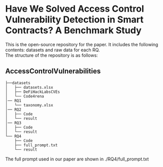 # Have We Solved Access Control Vulnerability Detection in Smart Contracts? A Benchmark Study
This is the open-source repository for the paper. It includes the following contents: datasets and raw data for each RQ.   
The structure of the repository is as follows:

## AccessControlVulnerabilities  
``` solidity
├──datasets  
│   ├── datasets.xlsx  
│   ├── DeFiHackLabsCVEs  
│   └── Code4rena  
│── RQ1  
│   └── taxonomy.xlsx  
│── RQ2  
│   ├── Code  
│   └── result  
│── RQ3  
│   ├── Code  
│   └── result  
└── RQ4  
    ├── Code  
    ├── full_prompt.txt  
    └── result  
```
The full prompt used in our paper are shown in ./RQ4/full_prompt.txt
